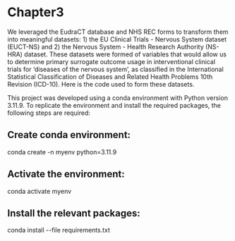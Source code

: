 # Chapter3
We leveraged the EudraCT database and NHS REC forms to transform them into meaningful datasets: 1) the EU Clinical Trials - Nervous System dataset (EUCT-NS) and 2) the Nervous System - Health Research Authority (NS-HRA) dataset. These datasets were formed of variables that would allow us to determine primary surrogate outcome usage in interventional clinical trials for ‘diseases of the nervous system’, as classified in the International Statistical Classification of Diseases and Related Health Problems 10th Revision (ICD-10).
Here is the code used to form these datasets.


This project was developed using a conda environment with Python version 3.11.9. To replicate the environment and install the required packages, the following steps are required:

## Create conda environment: 
conda create -n myenv python=3.11.9
## Activate the environment: 
conda activate myenv
## Install the relevant packages: 
conda install --file requirements.txt
